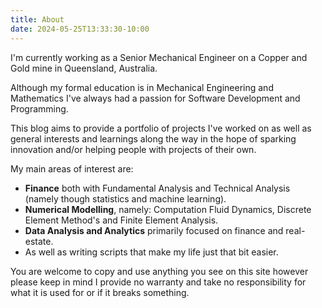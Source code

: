 ```yaml
---
title: About
date: 2024-05-25T13:33:30-10:00
---
```

I'm currently working as a Senior Mechanical Engineer on a Copper and Gold mine in Queensland, Australia. 

Although my formal education is in Mechanical Engineering and Mathematics I've always had a passion for Software Development and Programming. 

This blog aims to provide a portfolio of projects I've worked on as well as general interests and learnings along the way in the hope of sparking innovation and/or helping people with projects of their own. 

My main areas of interest are: 
- **Finance** both with Fundamental Analysis and Technical Analysis (namely though statistics and machine learning). 
- **Numerical Modelling**, namely: Computation Fluid Dynamics, Discrete Element Method's and Finite Element Analysis.
- **Data Analysis and Analytics** primarily focused on finance and real-estate. 
- As well as writing scripts that make my life just that bit easier. 

You are welcome to copy and use anything you see on this site however please keep in mind I provide no warranty and take no responsibility for what it is used for or if it breaks something. 


